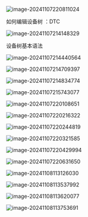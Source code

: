 



![image-20241107220811024](https://lypicbed.oss-cn-beijing.aliyuncs.com/Markdown/202411072208172.png)

如何编辑设备树 ：DTC

![image-20241107214148329](https://lypicbed.oss-cn-beijing.aliyuncs.com/Markdown/202411072141510.png)

设备树基本语法

![image-20241107214440564](https://lypicbed.oss-cn-beijing.aliyuncs.com/Markdown/202411072144623.png)

![image-20241107214709397](https://lypicbed.oss-cn-beijing.aliyuncs.com/Markdown/202411072147489.png)

![image-20241107214834774](https://lypicbed.oss-cn-beijing.aliyuncs.com/Markdown/202411072148907.png)

![image-20241107215743077](https://lypicbed.oss-cn-beijing.aliyuncs.com/Markdown/202411072157150.png)

![image-20241107220108651](https://lypicbed.oss-cn-beijing.aliyuncs.com/Markdown/202411072201718.png)

![image-20241107220216322](https://lypicbed.oss-cn-beijing.aliyuncs.com/Markdown/202411072202401.png)

![image-20241107220244819](https://lypicbed.oss-cn-beijing.aliyuncs.com/Markdown/202411072202925.png)

![image-20241107220321585](https://lypicbed.oss-cn-beijing.aliyuncs.com/Markdown/202411072203648.png)

![image-20241107220429994](https://lypicbed.oss-cn-beijing.aliyuncs.com/Markdown/202411072204076.png)

![image-20241107220631650](https://lypicbed.oss-cn-beijing.aliyuncs.com/Markdown/202411072206705.png)

![image-20241108113126030](https://lypicbed.oss-cn-beijing.aliyuncs.com/Markdown/202411081131171.png)

![image-20241108113537992](https://lypicbed.oss-cn-beijing.aliyuncs.com/Markdown/202411081135072.png)

![image-20241108113620077](https://lypicbed.oss-cn-beijing.aliyuncs.com/Markdown/202411081136175.png)

![image-20241108113753691](https://lypicbed.oss-cn-beijing.aliyuncs.com/Markdown/202411081137755.png)
